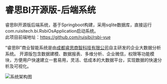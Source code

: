# 睿思BI开源版-后端系统
睿思BI开源版后端系统，基于Springboot构建，采用sqlite数据库，直接运行com.ruisitech.bi.RsbiOsApplication启动系统。<br/>
此项目前端地址：https://github.com/ruisibi/rsbi-vue <br/>

“睿思BI”商业智能系统是由[成都睿思商智科技有限公司](https://www.ruisitech.com)自主研发的企业大数据分析系统。 开源版包含数据建模、数据报表、多维分析、企业微信，权限等功能模块，方便用户快速建立一套易用，灵活、低成本的大数据平台，实现数据的快速分析及可视化。 <br>

![系统架构图](https://www.ruisitech.com/img/xtjgt.png)  <br/>